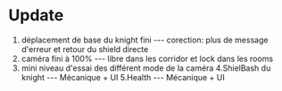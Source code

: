 # Update

1. déplacement de base du knight fini --- corection: plus de message d'erreur et retour du shield directe
2. caméra fini à 100% --- libre dans les corridor et lock dans les rooms
3. mini niveau d'essai des différent mode de la caméra
4.ShielBash du knight --- Mécanique + UI
5.Health --- Mécanique + UI
